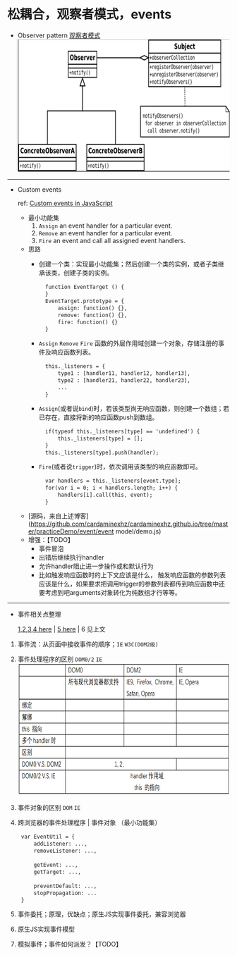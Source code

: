 # 松耦合，观察者模式，events

* Observer pattern [观察者模式](https://en.wikipedia.org/wiki/Observer_pattern)
    <img src="observe pattern.png" width="720px" height="300px">


***

* Custom events

    ref: [Custom events in JavaScript](https://www.nczonline.net/blog/2010/03/09/custom-events-in-javascript/)

    + 最小功能集
        1. `Assign` an event handler for a particular event.
        2. `Remove` an event handler for a particular event.
        3. `Fire` an event and call all assigned event handlers.
    + 思路
        - 创建一个类：实现最小功能集；然后创建一个类的实例，或者子类继承该类，创建子类的实例。
        
                function EventTarget () {
                }
                EventTarget.prototype = {
                    assign: function() {},
                    remove: function() {},
                    fire: function() {}
                }
        - `Assign` `Remove` `Fire` 函数的外层作用域创建一个对象，存储注册的事件及响应函数列表。
        
                this._listeners = {
                    type1 : [handler11, handler12, handler13],
                    type2 : [handler21, handler22, handler23],
                    ...
                }
        - `Assign`(或者说`bind`)时，若该类型尚无响应函数，则创建一个数组；若已存在，直接将新的响应函数push到数组。
        
                if(typeof this._listeners[type] == 'undefined') {
                    this._listeners[type] = [];
                }
                this._listeners[type].push(handler);
        - `Fire`(或者说`trigger`)时，依次调用该类型的响应函数即可。
        
                var handlers = this._listeners[event.type];
                for(var i = 0; i < handlers.length; i++) {
                    handlers[i].call(this, event);
                }
    + [源码，来自上述博客](https://github.com/cardaminexhz/cardaminexhz.github.io/tree/master/practiceDemo/event/event model/demo.js)
    + 增强：【TODO】
        - 事件冒泡
        - 出错后继续执行handler
        - 允许handler阻止进一步操作或和默认行为
        - 比如触发响应函数时的上下文应该是什么，
        触发响应函数的参数列表应该是什么，如果要求把调用trigger的参数列表都传到响应函数中还要考虑到吧arguments对象转化为纯数组才行等等。

***

* 事件相关点整理 

    [1,2,3,4 here](https://github.com/cardaminexhz/cardaminexhz.github.io/tree/master/practiceDemo/event) | [5 here](https://github.com/cardaminexhz/cardaminexhz.github.io/tree/master/baiduProj/task30) | 6 见上文
    
1. 事件流：从页面中接收事件的顺序；`IE` `W3C(DOM2级)` 
2. 事件处理程序的区别 `DOM0/2` `IE`
    <img src="event-handler.png" width="660px" height="300px">
3. 事件对象的区别 `DOM` `IE`
4. 跨浏览器的事件处理程序 | 事件对象 （最小功能集）
    
        var EventUtil = {
            addListener: ...,
            removeListener: ...,
            
            getEvent: ...,
            getTarget: ...,

            preventDefault: ...,
            stopPropagation: ...
        }
5. 事件委托；原理，优缺点；原生JS实现事件委托，兼容浏览器
6. 原生JS实现事件模型
7. 模拟事件；事件如何派发？【TODO】

